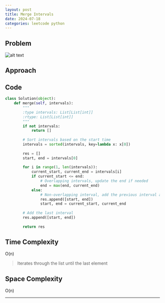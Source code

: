 ```yaml
---
layout: post
title: Merge Intervals
date: 2024-07-18
categories: leetcode python
---
```

## Problem
![alt text](/blog/public/img/MergeIntervals.png)

## Approach


## Code
```python
class Solution(object):
    def merge(self, intervals):
        """
        :type intervals: List[List[int]]
        :rtype: List[List[int]]
        """
        if not intervals:
            return []
        
        # Sort intervals based on the start time
        intervals = sorted(intervals, key=lambda x: x[0])
        
        res = []
        start, end = intervals[0]
        
        for i in range(1, len(intervals)):
            current_start, current_end = intervals[i]
            if current_start <= end:
                # Overlapping intervals, update the end if needed
                end = max(end, current_end)
            else:
                # Non-overlapping interval, add the previous interval and update
                res.append([start, end])
                start, end = current_start, current_end
        
        # Add the last interval
        res.append([start, end])
        
        return res
```
## Time Complexity
O(n)
> Iterates through the list until the last element

## Space Complexity
O(n)
> 

---
